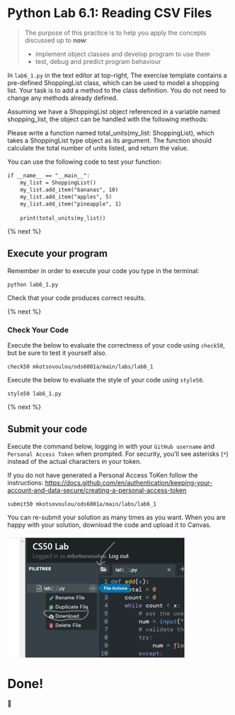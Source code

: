 # Python Lab 6.1: Reading CSV Files
> The purpose of this practice is to help you apply the concepts discussed up to **now**: 
>
> - implement object classes and develop program to use them
> - test, debug and predict program behaviour

In `lab6_1.py` in the text editor at top-right, The exercise template contains a pre-defined ShoppingList class, which can be used to model a shopping list. Your task is to add a method to the class definition. You do not need to change any methods already defined.

Assuming we have a ShoppingList object referenced in a variable named shopping_list, the object can be handled with the following methods:

Please write a function named total_units(my_list: ShoppingList), which takes a ShoppingList type object as its argument. The function should calculate the total number of units listed, and return the value.

You can use the following code to test your function:
```
if __name__ == "__main__":
    my_list = ShoppingList()
    my_list.add_item("bananas", 10)
    my_list.add_item("apples", 5)
    my_list.add_item("pineapple", 1)

    print(total_units(my_list))
```

{% next %}




## Execute your program 

Remember in order to execute your code you type in the terminal:
```
python lab6_1.py
```

Check that your code produces correct results. 



{% next %}

### Check Your Code

Execute the below to evaluate the correctness of your code using `check50`, but be sure to test it yourself also.


```
check50 mkotsovoulou/ods6001a/main/labs/lab6_1
```

Execute the below to evaluate the style of your code using `style50`.

```
style50 lab6_1.py
```

{% next %}

## Submit your code

Execute the command below, logging in with your `GitHub username` and `Personal Access Token` when prompted. For security, you'll see asterisks (`*`) instead of the actual characters in your token. 

If you do not have generated a Personal Access ToKen follow the instructions: 
https://docs.github.com/en/authentication/keeping-your-account-and-data-secure/creating-a-personal-access-token

```
submit50 mkotsovoulou/ods6001a/main/labs/lab6_1
```

You can re-submit your solution as many times as you want.
When you are happy with your solution, download the code and upload it to Canvas.

![Image of download](download.png)


# Done!
:tada: